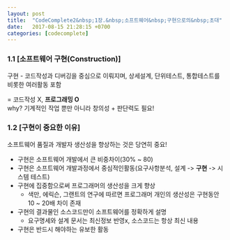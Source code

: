 ```yaml
---
layout: post
title:  "CodeComplete2&nbsp;1장.&nbsp;소프트웨어&nbsp;구현으로의&nbsp;초대"
date:   2017-08-15 21:28:15 +0700
categories: [codecomplete]
---
```

### 1.1 [소프트웨어&nbsp;구현(Construction)]
구현 - 코드작성과 디버깅을 중심으로 이뤄지며, 상세설계, 단위테스트, 통합테스트를 비롯한 여러활동 포함  

= 코드작성 X, **프로그래밍 O**  
why? 기계적인 작업 뿐만 아니라 창의성 + 판단력도 필요!


### 1.2 [구현이 중요한 이유]
소프트웨어 품질과 개발자 생산성을 향상하는 것은 당연히 중요!
  
- 구현은 소프트웨어 개발에서 큰 비중차이(30% ~ 80)
- 구현은 소프트웨어 개발과정에서 중심적인활동(요구사항분석, 설계 -> **구현** -> 시스템 테스트)
- 구현에 집중함으로써 프로그래머의 생산성을 크게 향상  
	- 색만, 에릭슨, 그랜트의 연구에 따르면 프로그래머 개인의 생산성은 구현동안 10 ~ 20배 차이 존재
- 구현의 결과물인 소스코드만이 소프트웨어를 정확하게 설명
	- 요구명세와 설계 문서는 최신정보 반영x, 소스코드는 항상 최신 내용
- 구현은 반드시 해야하는 유보한 활동



